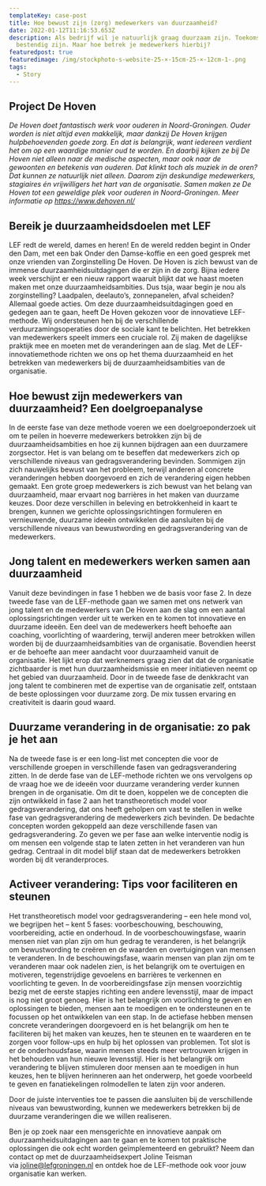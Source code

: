 ```yaml
---
templateKey: case-post
title: Hoe bewust zijn (zorg) medewerkers van duurzaamheid?
date: 2022-01-12T11:16:53.653Z
description: Als bedrijf wil je natuurlijk graag duurzaam zijn. Toekomst
  bestendig zijn. Maar hoe betrek je medewerkers hierbij?
featuredpost: true
featuredimage: /img/stockphoto-s-website-25-×-15cm-25-×-12cm-1-.png
tags:
  - Story
---
```

## **Project De Hoven** 

*De Hoven doet fantastisch werk voor ouderen in Noord-Groningen. Ouder worden is niet altijd even makkelijk, maar dankzij De Hoven krijgen hulpbehoevenden goede zorg. En dat is belangrijk, want iedereen verdient het om op een waardige manier oud te worden. En daarbij kijken ze bij De Hoven niet alleen naar de medische aspecten, maar ook naar de gewoonten en betekenis van ouderen. Dat klinkt toch als muziek in de oren? Dat kunnen ze natuurlijk niet alleen. Daarom zijn deskundige medewerkers, stagiaires én vrijwilligers het hart van de organisatie. Samen maken ze De Hoven tot een geweldige plek voor ouderen in Noord-Groningen. Meer informatie op <https://www.dehoven.nl/>* 

## **B﻿ereik je duurzaamheidsdoelen met LEF**

LEF redt de wereld, dames en heren! En de wereld redden begint in Onder den Dam, met een bak Onder den Damse-koffie en een goed gesprek met onze vrienden van Zorginstelling De Hoven. De Hoven is zich bewust van de immense duurzaamheidsuitdagingen die er zijn in de zorg. Bijna iedere week verschijnt er een nieuw rapport waaruit blijkt dat we haast moeten maken met onze duurzaamheidsambities. Dus tsja, waar begin je nou als zorginstelling? Laadpalen, deelauto’s, zonnepanelen, afval scheiden? Allemaal goede acties. Om deze duurzaamheidsuitdagingen goed en gedegen aan te gaan, heeft De Hoven gekozen voor de innovatieve LEF-methode. Wij ondersteunen hen bij de verschillende verduurzamingsoperaties door de sociale kant te belichten. Het betrekken van medewerkers speelt immers een cruciale rol. Zij maken de dagelijkse praktijk mee en moeten met de veranderingen aan de slag. Met de LEF-innovatiemethode richten we ons op het thema duurzaamheid en het betrekken van medewerkers bij de duurzaamheidsambities van de organisatie.

## **Hoe bewust zijn medewerkers van duurzaamheid? Een doelgroepanalyse**

In de eerste fase van deze methode voeren we een doelgroeponderzoek uit om te peilen in hoeverre medewerkers betrokken zijn bij de duurzaamheidsambities en hoe zij kunnen bijdragen aan een duurzamere zorgsector. Het is van belang om te beseffen dat medewerkers zich op verschillende niveaus van gedragsverandering bevinden. Sommigen zijn zich nauwelijks bewust van het probleem, terwijl anderen al concrete veranderingen hebben doorgevoerd en zich de verandering eigen hebben gemaakt. Een grote groep medewerkers is zich bewust van het belang van duurzaamheid, maar ervaart nog barrières in het maken van duurzame keuzes. Door deze verschillen in beleving en betrokkenheid in kaart te brengen, kunnen we gerichte oplossingsrichtingen formuleren en vernieuwende, duurzame ideeën ontwikkelen die aansluiten bij de verschillende niveaus van bewustwording en gedragsverandering van de medewerkers.

## **Jong talent en medewerkers werken samen aan duurzaamheid**

Vanuit deze bevindingen in fase 1 hebben we de basis voor fase 2. In deze tweede fase van de LEF-methode gaan we samen met ons netwerk van jong talent en de medewerkers van De Hoven aan de slag om een aantal oplossingsrichtingen verder uit te werken en te komen tot innovatieve en duurzame ideeën. Een deel van de medewerkers heeft behoefte aan coaching, voorlichting of waardering, terwijl anderen meer betrokken willen worden bij de duurzaamheidsambities van de organisatie. Bovendien heerst er de behoefte aan meer aandacht voor duurzaamheid vanuit de organisatie. Het lijkt erop dat werknemers graag zien dat dat de organisatie zichtbaarder is met hun duurzaamheidsmissie en meer initiatieven neemt op het gebied van duurzaamheid. Door in de tweede fase de denkkracht van jong talent te combineren met de expertise van de organisatie zelf, ontstaan de beste oplossingen voor duurzame zorg. De mix tussen ervaring en creativiteit is daarin goud waard.

## **Duurzame verandering in de organisatie: zo pak je het aan**

Na de tweede fase is er een long-list met concepten die voor de verschillende groepen in verschillende fasen van gedragsverandering zitten. In de derde fase van de LEF-methode richten we ons vervolgens op de vraag hoe we de ideeën voor duurzame verandering verder kunnen brengen in de organisatie. Om dit te doen, koppelen we de concepten die zijn ontwikkeld in fase 2 aan het transtheoretisch model voor gedragsverandering, dat ons heeft geholpen om vast te stellen in welke fase van gedragsverandering de medewerkers zich bevinden. De bedachte concepten worden gekoppeld aan deze verschillende fasen van gedragsverandering. Zo geven we per fase aan welke interventie nodig is om mensen een volgende stap te laten zetten in het veranderen van hun gedrag. Centraal in dit model blijf staan dat de medewerkers betrokken worden bij dit veranderproces. 

## **Activeer verandering: Tips voor faciliteren en steunen**

Het transtheoretisch model voor gedragsverandering – een hele mond vol, we begrijpen het – kent 5 fases: voorbeschouwing, beschouwing, voorbereiding, actie en onderhoud. In de voorbeschouwingsfase, waarin mensen niet van plan zijn om hun gedrag te veranderen, is het belangrijk om bewustwording te creëren en de waarden en overtuigingen van mensen te veranderen. In de beschouwingsfase, waarin mensen van plan zijn om te veranderen maar ook nadelen zien, is het belangrijk om te overtuigen en motiveren, tegenstrijdige gevoelens en barrières te verkennen en voorlichting te geven. In de voorbereidingsfase zijn mensen voorzichtig bezig met de eerste stapjes richting een andere levensstijl, maar de impact is nog niet groot genoeg. Hier is het belangrijk om voorlichting te geven en oplossingen te bieden, mensen aan te moedigen en te ondersteunen en te focussen op het ontwikkelen van een stap. In de actiefase hebben mensen concrete veranderingen doorgevoerd en is het belangrijk om hen te faciliteren bij het maken van keuzes, hen te steunen en te waarderen en te zorgen voor follow-ups en hulp bij het oplossen van problemen. Tot slot is er de onderhoudsfase, waarin mensen steeds meer vertrouwen krijgen in het behouden van hun nieuwe levensstijl. Hier is het belangrijk om verandering te blijven stimuleren door mensen aan te moedigen in hun keuzes, hen te blijven herinneren aan het onderwerp, het goede voorbeeld te geven en fanatiekelingen rolmodellen te laten zijn voor anderen. 

Door de juiste interventies toe te passen die aansluiten bij de verschillende niveaus van bewustwording, kunnen we medewerkers betrekken bij de duurzame veranderingen die we willen realiseren.

Ben je op zoek naar een mensgerichte en innovatieve aanpak om duurzaamheidsuitdagingen aan te gaan en te komen tot praktische oplossingen die ook echt worden geïmplementeerd en gebruikt? Neem dan contact op met de duurzaamheidsexpert Joline Teisman via [joline@lefgroningen.nl](mailto:joline@lefgroningen.nl) en ontdek hoe de LEF-methode ook voor jouw organisatie kan werken.